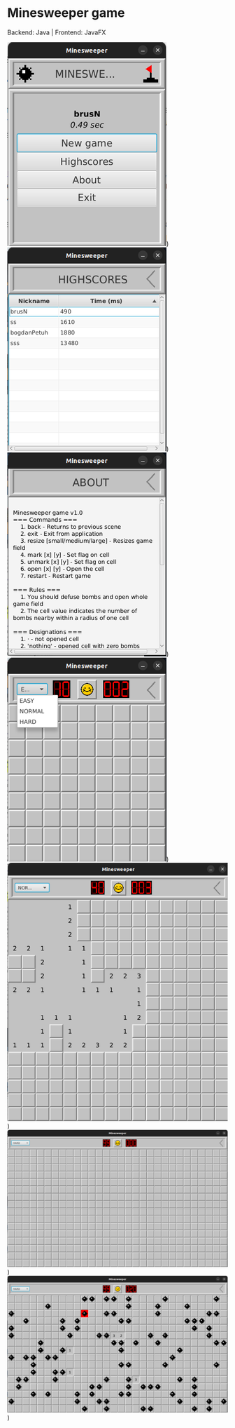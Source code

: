 # Minesweeper game

Backend: Java | Frontend: JavaFX

![Screenshot](./screenshots/1))
![Screenshot](./screenshots/2))
![Screenshot](./screenshots/3))
![Screenshot](./screenshots/4))
![Screenshot](./screenshots/5))
![Screenshot](./screenshots/6))
![Screenshot](./screenshots/7))
